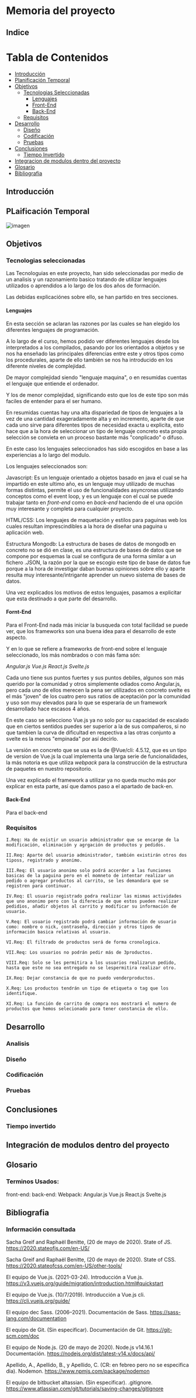 # Memoria del proyecto

## Indice

# Tabla de Contenidos

- [Introducción](#introducción)
- [Planificación Temporal](#planificación_temporal)
- [Objetivos](#objetivos)
  - [Tecnologias Seleccionadas](#tecnologias_seleccionadas)
    - [Lenguajes](#lenguajes)  
    - [Front-End](#front-end)  
    - [Back-End](#back-end)  
  - [Requisitos](#requisitos)
- [Desarrollo](#desarrollo)
  - [Diseño](#diseño)
  - [Codificación](#codificación)
  - [Pruebas](#pruebas)
- [Conclusiones](#conclusiones)
  - [Tiempo Invertido](#tiempo_invertido)
- [Integracion de modulos dentro del proyecto](#integracion-de-modulos-dentro-delproyecto)
- [Glosario](#glosario)
- [Bibliografia](#bibliografia)

## Introducción

## PLaificación Temporal

 ![imagen](./img/Gantt-Chart.png)

## Objetivos

### Tecnologias seleccionadas

Las Tecnologuias en este proyecto, han sido seleccionadas por medio de un analisis y un razonamiento basico tratando de utilizar lenguajes utilizados o aprendidos a lo largo de los dos años de formación.

Las debidas explicaciónes sobre ello, se han partido en tres secciones.

#### Lenguajes

En esta sección se aclaran las razones por las cuales se han elegido los diferentes lenguajes de programación.

A lo largo de el curso, hemos podido ver diferentes lenguajes desde los interpretados a los compilados, pasando por los orientados a objetos y se nos ha enseñado las principales diferencias entre este y otros tipos como los procedurales, aparte de ello también se nos ha introducido en los diferente niveles de complejidad.

De mayor complejidad siendo "lenguaje maquina", o en resumidas cuentas el lenguaje que entiende el ordenador.

Y los de menor complejidad, significando esto que los de este tipo son más faciles de entender para el ser humano.

En resumidas cuentas hay una alta dispariedad de tipos de lenguajes a la vez de una cantidad exageradamente alta y en incremento, aparte de que cada uno sirve para diferentes tipos de necesidad exacta u explicita, esto hace que a la hora de seleccionar un tipo de lenguaje concreto esta propia selección se convieta en un proceso bastante más "conplicado" o difuso.

En este caso los lenguajes seleccionados has sido escogidos en base a las experiencias a lo largo del modulo.

Los lenguajes seleccionados son: 

Javascript: Es un lenguaje orientado a objetos basado en java el cual se ha impartido en este ultimo año, es un lenguaje muy utilizado de muchas formas distintas, permite el uso de funcionalidades asyncronas utilizando conceptos como el event loop, y es un lenguaje con el cual se puede trabajar tanto en *front-end* como en *back-end* haciendo de el una opción muy interesante y completa para cualquier proyecto.

HTML/CSS: Los lenguajes de maquetación y estilos para paguinas web los cuales resultan imprescindibles a la hora de diseñar una paguina u aplicación web.

Estructura Mongodb: La estructura de bases de datos de mongodb en concreto no se dió en clase, es una estructura de bases de datos que se compone por esquemas la cual se configura de una forma similar a un fichero .JSON, la razón por la que se escogio este tipo de base de datos fue porque a la hora de investigar daban buenas opiniones sobre ello y aparte resulta muy interesante/intrigante aprender un nuevo sistema de bases de datos.

Una vez explicados los motivos de estos lenguajes, pasamos a explicitar que esta destinado a que parte del desarrollo.

#### Fornt-End

Para el Front-End nada más iniciar la busqueda con total facilidad se puede ver, que los frameworks son una buena idea para el desarrollo de este aspecto. 

Y en lo que se refiere a frameworks de front-end sobre el lenguaje seleccionado, los más nombrados o con más fama són:

*Angular.js*
*Vue.js*
*React.js*
*Svelte.js*

Cada uno tiene sus puntos fuertes y sus puntos debiles, algunos son más querido por la comunidad y otros simplemente odiados como Angular.js, pero cada uno de ellos merecen la pena ser utilizados en concreto svelte es el más "joven" de los cuatro pero sus ratios de aceptación por la comunidad y uso son muy elevados para lo que se esperaria de un framework desarrollado hace escasos 4 años.

En este caso se selecciono Vue.js ya no solo por su capacidad de escalado que en ciertos sentidos puedes ser superior a la de sus compañeros, si no que tambien la curva de dificultad en respectiva a las otras conjunto a svelte es la menos "empinada" por así decirlo.

La versión en concreto que se usa es la de @Vue/cli: 4.5.12, que es un tipo de version de Vue.js la cual implementa una larga serie de funcionalidades, la más notoria es que utiliza *webpack* para la construcción de la estructura de paquetes en nuestro repositorio.

Una vez explicado el framework a utilizar ya no queda mucho más por explicar en esta parte, así que damos paso a el apartado de back-en.

#### Back-End

Para el back-end  

### Requisitos

```
I.Req: Ha de existir un usuario administrador que se encarge de la modificación, eliminación y agrgación de productos y pedidos.

II.Req: Aparte del usuario administrador, también existirán otros dos tiposs, registrado y anonimo.

III.Req: El usuario anonimo solo podrá accerder a las funciones basicas de la paguina pero en el momneto de intentar realizar un pedido o agregar productos al carrito, se les demandara que se registren para continuar.

IV.Req: El usuario registrado podra realizar las mismas actividades que uno anonimo pero con la diferecia de que estos pueden realizar pedidios, añadir objetos al carrito y modificar su información de usuario.

V.Req: El usuario registrado podrá cambiar información de usuario como: nombre o nick, contraseña, dirección y otros tipos de información basica relativas al usuario.

VI.Req: El filtrado de productos será de forma cronologica.

VII.Req: Los usuarios no podrán pedir más de 3productos.

VIII.Req: Solo se les permitira a los usuarios realizarun pedido, hasta que este no sea entregado no se lespermitira realizar otro.

IX.Req: Dejar constancia de que no puedo venderproductos.

X.Req: Los productos tendrán un tipo de etiqueta o tag que los identifique.

XI.Req: La función de carrito de compra nos mostrará el numero de productos que hemos selecionado para tener constancia de ello.
```

## Desarrollo

### Analisis

### Diseño

### Codificación

### Pruebas

## Conclusiones

### Tiempo invertido

## Integración de modulos dentro del proyecto

## Glosario

### Terminos Usados:

front-end:
back-end:
Webpack:
Angular.js
Vue.js
React.js
Svelte.js

## Bibliografia

### Información consultada

Sacha Greif and Raphaël Benitte, (20 de mayo de 2020). State of JS. <https://2020.stateofjs.com/en-US/>

Sacha Greif and Raphaël Benitte, (20 de mayo de 2020). State of CSS. <https://2020.stateofcss.com/en-US/other-tools/>

El equipo de Vue.js. (2021-03-24). Introducción a Vue.js. <https://v3.vuejs.org/guide/migration/introduction.html#quickstart>

El equipo de Vue.js. (10/7/2019). Introducción a Vue.js cli. <https://cli.vuejs.org/guide/>

El equipo dec Sass. (2006–2021). Documentación de Sass. <https://sass-lang.com/documentation>

El equipo de Git. (Sin especificar). Documentación de Git. <https://git-scm.com/doc>

El equipo de Node.js. (20 de mayo de 2020). Node.js v14.16.1 Documentación. <https://nodejs.org/dist/latest-v14.x/docs/api/>

Apellido, A., Apellido, B., y Apellido, C. (CR: en febreo pero no se especifica dia). Nodemon. <https://www.npmjs.com/package/nodemon>

El equipo de bitbucket altassian. (Sin especificar). .gitignore. <https://www.atlassian.com/git/tutorials/saving-changes/gitignore>
